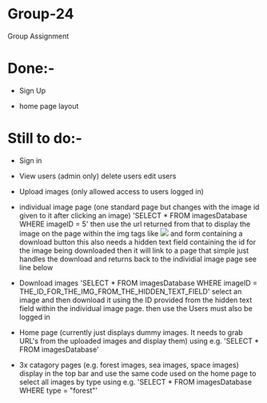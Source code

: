 # Group-24
Group Assignment



# Done:-
- Sign Up

- home page layout


# Still to do:-
- Sign in 

- View users (admin only) 
	delete users
	edit users

- Upload images (only allowed access to users logged in)

- individual image page (one standard page but changes with the image id given to it after clicking an image) 'SELECT * FROM imagesDatabase WHERE imageID = 5' then use the url returned from that to display the image on the page within the img tags like <img src="THE_URL_FROM_THE_DATABASE"/> and form containing a download button this also needs a hidden text field containing the id for the image being downloaded <input type="hidden" id="image_to_download" value="THE_ID_FROM_THE_DATABASE_FOR_THE_IMG" /> then it will link to a page that simple just handles the download and returns back to the individial image page see line below

- Download images 'SELECT * FROM imagesDatabase WHERE imageID = THE_ID_FOR_THE_IMG_FROM_THE_HIDDEN_TEXT_FIELD' select an image and then download it using the ID provided from the hidden text field within the individual image page. then use the  Users must also be logged in

- Home page (currently just displays dummy images. It needs to grab URL's from the uploaded images and display them) using e.g. 'SELECT * FROM imagesDatabase'

- 3x catagory pages (e.g. forest images, sea images, space images) display in the top bar and use the same code used on the home page to select all images by type using e.g. 'SELECT * FROM imagesDatabase WHERE type = "forest"'


